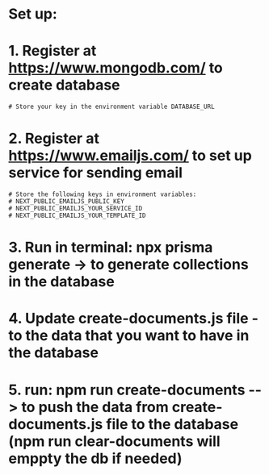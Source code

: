 # Set up:

# 1. Register at https://www.mongodb.com/ to create database

    # Store your key in the environment variable DATABASE_URL

# 2. Register at https://www.emailjs.com/ to set up service for sending email

    # Store the following keys in environment variables:
    # NEXT_PUBLIC_EMAILJS_PUBLIC_KEY
    # NEXT_PUBLIC_EMAILJS_YOUR_SERVICE_ID
    # NEXT_PUBLIC_EMAILJS_YOUR_TEMPLATE_ID


# 3. Run in terminal: npx prisma generate -> to generate collections in the database

# 4. Update create-documents.js file - to the data that you want to have in the database

# 5. run: npm run create-documents --> to push the data from create-documents.js file to the database (npm run clear-documents will emppty the db if needed)